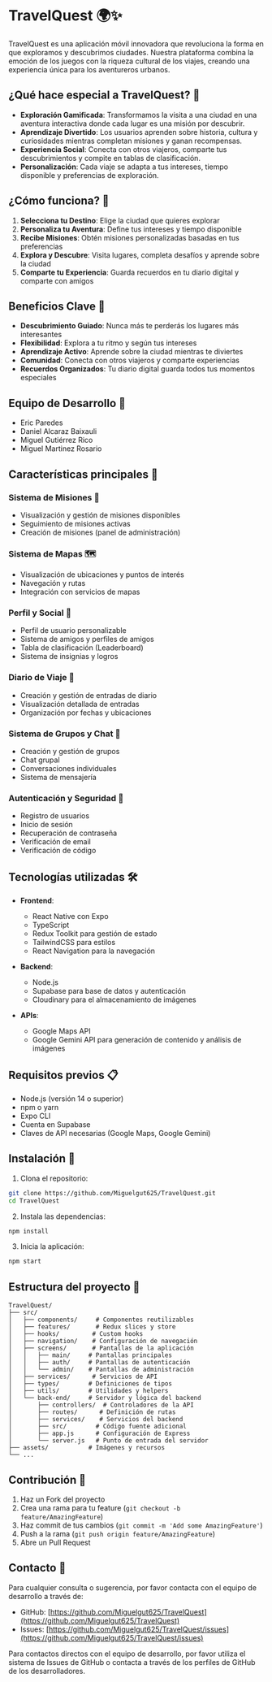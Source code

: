 # TravelQuest 🌍✨

TravelQuest es una aplicación móvil innovadora que revoluciona la forma en que exploramos y descubrimos ciudades. Nuestra plataforma combina la emoción de los juegos con la riqueza cultural de los viajes, creando una experiencia única para los aventureros urbanos.

## ¿Qué hace especial a TravelQuest? 🎯

- **Exploración Gamificada**: Transformamos la visita a una ciudad en una aventura interactiva donde cada lugar es una misión por descubrir.
- **Aprendizaje Divertido**: Los usuarios aprenden sobre historia, cultura y curiosidades mientras completan misiones y ganan recompensas.
- **Experiencia Social**: Conecta con otros viajeros, comparte tus descubrimientos y compite en tablas de clasificación.
- **Personalización**: Cada viaje se adapta a tus intereses, tiempo disponible y preferencias de exploración.

## ¿Cómo funciona? 🔄

1. **Selecciona tu Destino**: Elige la ciudad que quieres explorar
2. **Personaliza tu Aventura**: Define tus intereses y tiempo disponible
3. **Recibe Misiones**: Obtén misiones personalizadas basadas en tus preferencias
4. **Explora y Descubre**: Visita lugares, completa desafíos y aprende sobre la ciudad
5. **Comparte tu Experiencia**: Guarda recuerdos en tu diario digital y comparte con amigos

## Beneficios Clave 🌟

- **Descubrimiento Guiado**: Nunca más te perderás los lugares más interesantes
- **Flexibilidad**: Explora a tu ritmo y según tus intereses
- **Aprendizaje Activo**: Aprende sobre la ciudad mientras te diviertes
- **Comunidad**: Conecta con otros viajeros y comparte experiencias
- **Recuerdos Organizados**: Tu diario digital guarda todos tus momentos especiales

## Equipo de Desarrollo 👥
- Eric Paredes
- Daniel Alcaraz Baixauli
- Miguel Gutiérrez Rico
- Miguel Martinez Rosario

## Características principales 🎯

### Sistema de Misiones 🎯
- Visualización y gestión de misiones disponibles
- Seguimiento de misiones activas
- Creación de misiones (panel de administración)

### Sistema de Mapas 🗺️
- Visualización de ubicaciones y puntos de interés
- Navegación y rutas
- Integración con servicios de mapas

### Perfil y Social 👥
- Perfil de usuario personalizable
- Sistema de amigos y perfiles de amigos
- Tabla de clasificación (Leaderboard)
- Sistema de insignias y logros

### Diario de Viaje 📱
- Creación y gestión de entradas de diario
- Visualización detallada de entradas
- Organización por fechas y ubicaciones

### Sistema de Grupos y Chat 💬
- Creación y gestión de grupos
- Chat grupal
- Conversaciones individuales
- Sistema de mensajería

### Autenticación y Seguridad 🔐
- Registro de usuarios
- Inicio de sesión
- Recuperación de contraseña
- Verificación de email
- Verificación de código

## Tecnologías utilizadas 🛠️

- **Frontend**:
  - React Native con Expo
  - TypeScript
  - Redux Toolkit para gestión de estado
  - TailwindCSS para estilos
  - React Navigation para la navegación

- **Backend**:
  - Node.js
  - Supabase para base de datos y autenticación
  - Cloudinary para el almacenamiento de imágenes

- **APIs**:
  - Google Maps API
  - Google Gemini API para generación de contenido y análisis de imágenes

## Requisitos previos 📋

- Node.js (versión 14 o superior)
- npm o yarn
- Expo CLI
- Cuenta en Supabase
- Claves de API necesarias (Google Maps, Google Gemini)

## Instalación 🚀

1. Clona el repositorio:
```bash
git clone https://github.com/Miguelgut625/TravelQuest.git
cd TravelQuest
```

2. Instala las dependencias:
```bash
npm install
```

3. Inicia la aplicación:
```bash
npm start
```

## Estructura del proyecto 📁

```
TravelQuest/
├── src/
│   ├── components/     # Componentes reutilizables
│   ├── features/       # Redux slices y store
│   ├── hooks/         # Custom hooks
│   ├── navigation/    # Configuración de navegación
│   ├── screens/       # Pantallas de la aplicación
│   │   ├── main/     # Pantallas principales
│   │   ├── auth/     # Pantallas de autenticación
│   │   └── admin/    # Pantallas de administración
│   ├── services/      # Servicios de API
│   ├── types/        # Definiciones de tipos
│   ├── utils/        # Utilidades y helpers
│   └── back-end/     # Servidor y lógica del backend
│       ├── controllers/  # Controladores de la API
│       ├── routes/      # Definición de rutas
│       ├── services/    # Servicios del backend
│       ├── src/        # Código fuente adicional
│       ├── app.js      # Configuración de Express
│       └── server.js   # Punto de entrada del servidor
├── assets/           # Imágenes y recursos
└── ...
```

## Contribución 🤝

1. Haz un Fork del proyecto
2. Crea una rama para tu feature (`git checkout -b feature/AmazingFeature`)
3. Haz commit de tus cambios (`git commit -m 'Add some AmazingFeature'`)
4. Push a la rama (`git push origin feature/AmazingFeature`)
5. Abre un Pull Request

## Contacto 📧

Para cualquier consulta o sugerencia, por favor contacta con el equipo de desarrollo a través de:

- GitHub: [https://github.com/Miguelgut625/TravelQuest](https://github.com/Miguelgut625/TravelQuest)
- Issues: [https://github.com/Miguelgut625/TravelQuest/issues](https://github.com/Miguelgut625/TravelQuest/issues)

Para contactos directos con el equipo de desarrollo, por favor utiliza el sistema de Issues de GitHub o contacta a través de los perfiles de GitHub de los desarrolladores.
